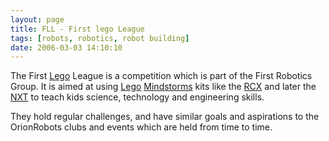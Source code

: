 ```yaml
---
layout: page
title: FLL - First lego League
tags: [robots, robotics, robot building]
date: 2006-03-03 14:10:10
---
```

The First [Lego](/wiki/lego.html "The best known construction toy") League is a competition which is part of the First Robotics Group. It is aimed at using [Lego](/wiki/lego.html "The best known construction toy") [Mindstorms](/wiki/mindstorms.html "A Robotic construction toy system from Lego") kits like the [RCX](/wiki/rcx.html "The Lego Robot Command Explorer") and later the [NXT](/wiki/nxt.html "Lego's NeXT generation robotics kit") to teach kids science, technology and engineering skills.

They hold regular challenges, and have similar goals and aspirations to the OrionRobots clubs and events which are held from time to time.

